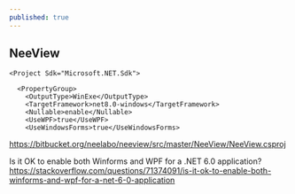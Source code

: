 ```yaml
---
published: true
---
```

## NeeView 

```
<Project Sdk="Microsoft.NET.Sdk">

  <PropertyGroup>
    <OutputType>WinExe</OutputType>
    <TargetFramework>net8.0-windows</TargetFramework>
    <Nullable>enable</Nullable>
    <UseWPF>true</UseWPF>
    <UseWindowsForms>true</UseWindowsForms>
```

https://bitbucket.org/neelabo/neeview/src/master/NeeView/NeeView.csproj

Is it OK to enable both Winforms and WPF for a .NET 6.0 application?
  https://stackoverflow.com/questions/71374091/is-it-ok-to-enable-both-winforms-and-wpf-for-a-net-6-0-application

